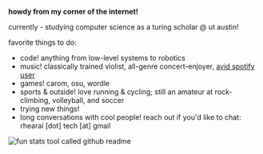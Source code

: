 **howdy from my corner of the internet!**

currently - studying computer science as a turing scholar @ ut austin!

favorite things to do:
- code! anything from low-level systems to robotics
- music! classically trained violist, all-genre concert-enjoyer, [avid spotify user](https://open.spotify.com/user/1hiprbqaie8knj690gib32k8t)
- games! carom, osu, wordle
- sports & outside! love running & cycling; still an amateur at rock-climbing, volleyball, and soccer
- trying new things! 
- long conversations with cool people! reach out if you'd like to chat: rhearai \[dot\] tech \[at\] gmail

![fun stats tool called github readme]([https://github-readme-stats-one-eta-61.vercel.app/api/top-langs?username=rheiformes&langs_count=8&layout=compact&theme=dark](https://github-readme-stats-one-eta-61.vercel.app/api/top-langs?username=rheiformes&langs_count=8&layout=compact&&bg_color=ffffff&title_color=000000&text_color=000000&font=courier))
